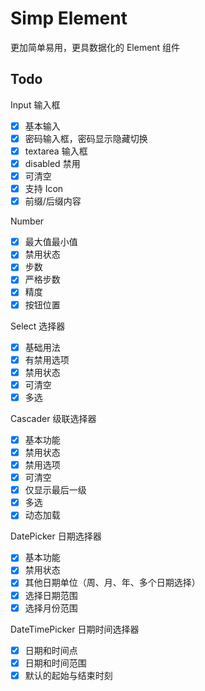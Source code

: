 # Simp Element

更加简单易用，更具数据化的 Element 组件 

## Todo

Input 输入框

- [x] 基本输入
- [x] 密码输入框，密码显示隐藏切换
- [x] textarea 输入框
- [x] disabled 禁用
- [x] 可清空
- [x] 支持 Icon
- [x] 前缀/后缀内容

Number

- [x] 最大值最小值
- [x] 禁用状态
- [x] 步数
- [x] 严格步数
- [x] 精度
- [x] 按钮位置

Select 选择器

- [x] 基础用法
- [x] 有禁用选项
- [x] 禁用状态
- [x] 可清空
- [x] 多选

Cascader 级联选择器

- [x] 基本功能
- [x] 禁用状态
- [x] 禁用选项
- [x] 可清空
- [x] 仅显示最后一级
- [x] 多选
- [x] 动态加载

DatePicker 日期选择器

- [x] 基本功能
- [x] 禁用状态
- [x] 其他日期单位（周、月、年、多个日期选择）
- [x] 选择日期范围
- [x] 选择月份范围

DateTimePicker 日期时间选择器

- [x] 日期和时间点
- [x] 日期和时间范围
- [x] 默认的起始与结束时刻

